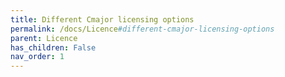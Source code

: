 ```yaml
---
title: Different Cmajor licensing options
permalink: /docs/Licence#different-cmajor-licensing-options
parent: Licence
has_children: False
nav_order: 1
---
```

